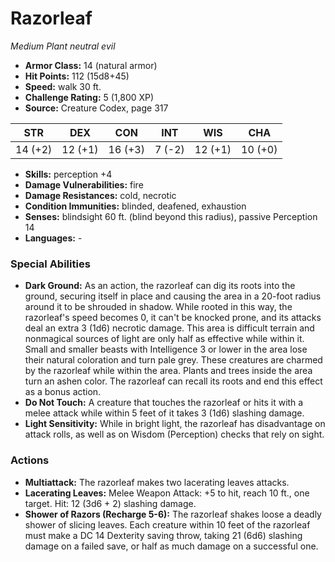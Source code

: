 # Razorleaf

*Medium* *Plant* *neutral evil*

- **Armor Class:** 14 (natural armor)
- **Hit Points:** 112 (15d8+45)
- **Speed:** walk 30 ft.
- **Challenge Rating:** 5 (1,800 XP)
- **Source:** Creature Codex, page 317

| STR | DEX | CON | INT | WIS | CHA |
| --- | --- | --- | --- | --- | --- |
| 14 (+2) | 12 (+1) | 16 (+3) | 7 (-2) | 12 (+1) | 10 (+0) |

- **Skills:** perception +4
- **Damage Vulnerabilities:** fire
- **Damage Resistances:** cold, necrotic
- **Condition Immunities:** blinded, deafened, exhaustion
- **Senses:** blindsight 60 ft. (blind beyond this radius), passive Perception 14
- **Languages:** -

### Special Abilities

- **Dark Ground:** As an action, the razorleaf can dig its roots into the ground, securing itself in place and causing the area in a 20-foot radius around it to be shrouded in shadow. While rooted in this way, the razorleaf's speed becomes 0, it can't be knocked prone, and its attacks deal an extra 3 (1d6) necrotic damage. This area is difficult terrain and nonmagical sources of light are only half as effective while within it. Small and smaller beasts with Intelligence 3 or lower in the area lose their natural coloration and turn pale grey. These creatures are charmed by the razorleaf while within the area. Plants and trees inside the area turn an ashen color. The razorleaf can recall its roots and end this effect as a bonus action.
- **Do Not Touch:** A creature that touches the razorleaf or hits it with a melee attack while within 5 feet of it takes 3 (1d6) slashing damage.
- **Light Sensitivity:** While in bright light, the razorleaf has disadvantage on attack rolls, as well as on Wisdom (Perception) checks that rely on sight.

### Actions

- **Multiattack:** The razorleaf makes two lacerating leaves attacks.
- **Lacerating Leaves:** Melee Weapon Attack: +5 to hit, reach 10 ft., one target. Hit: 12 (3d6 + 2) slashing damage.
- **Shower of Razors (Recharge 5-6):** The razorleaf shakes loose a deadly shower of slicing leaves. Each creature within 10 feet of the razorleaf must make a DC 14 Dexterity saving throw, taking 21 (6d6) slashing damage on a failed save, or half as much damage on a successful one.



